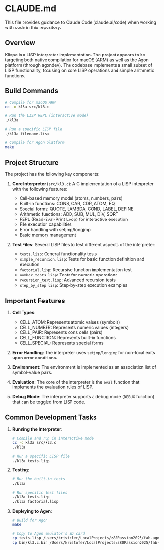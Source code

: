# CLAUDE.md

This file provides guidance to Claude Code (claude.ai/code) when working with code in this repository.

## Overview

Klispc is a LISP interpreter implementation. The project appears to be targeting both native compilation for macOS (ARM) as well as the Agon platform (through agondev). The codebase implements a small subset of LISP functionality, focusing on core LISP operations and simple arithmetic functions.

## Build Commands

```bash
# Compile for macOS ARM
cc -o kl3a src/kl3.c

# Run the LISP REPL (interactive mode)
./kl3a

# Run a specific LISP file
./kl3a filename.lisp

# Compile for Agon platform
make
```

## Project Structure

The project has the following key components:

1. **Core Interpreter** (`src/kl3.c`): A C implementation of a LISP interpreter with the following features:
   - Cell-based memory model (atoms, numbers, pairs)
   - Built-in functions: CONS, CAR, CDR, ATOM, EQ
   - Special forms: QUOTE, LAMBDA, COND, LABEL, DEFINE
   - Arithmetic functions: ADD, SUB, MUL, DIV, SQRT
   - REPL (Read-Eval-Print Loop) for interactive execution
   - File execution capabilities
   - Error handling with setjmp/longjmp
   - Basic memory management

2. **Test Files**: Several LISP files to test different aspects of the interpreter:
   - `tests.lisp`: General functionality tests
   - `simple_recursion.lisp`: Tests for basic function definition and execution
   - `factorial.lisp`: Recursive function implementation test
   - `number_tests.lisp`: Tests for numeric operations
   - `recursion_test.lisp`: Advanced recursion tests
   - `step_by_step.lisp`: Step-by-step execution examples

## Important Features

1. **Cell Types**:
   - CELL_ATOM: Represents atomic values (symbols)
   - CELL_NUMBER: Represents numeric values (integers)
   - CELL_PAIR: Represents cons cells (pairs)
   - CELL_FUNCTION: Represents built-in functions
   - CELL_SPECIAL: Represents special forms

2. **Error Handling**: The interpreter uses `setjmp`/`longjmp` for non-local exits upon error conditions.

3. **Environment**: The environment is implemented as an association list of symbol-value pairs.

4. **Evaluation**: The core of the interpreter is the `eval` function that implements the evaluation rules of LISP.

5. **Debug Mode**: The interpreter supports a debug mode (`DEBUG` function) that can be toggled from LISP code.

## Common Development Tasks

1. **Running the Interpreter**:
   ```bash
   # Compile and run in interactive mode
   cc -o kl3a src/kl3.c
   ./kl3a
   
   # Run a specific LISP file
   ./kl3a tests.lisp
   ```

2. **Testing**:
   ```bash
   # Run the built-in tests
   ./kl3a
   
   # Run specific test files
   ./kl3a tests.lisp
   ./kl3a factorial.lisp
   ```

3. **Deploying to Agon**:
   ```bash
   # Build for Agon
   make
   
   # Copy to Agon emulator's SD card
   cp tests.lisp /Users/kristofer/LocalProjects/z80Passion2025/fab-agon-emulator-v0.9.89-macos/sdcard/tests.lisp
   cp bin/kl3.c.bin /Users/kristofer/LocalProjects/z80Passion2025/fab-agon-emulator-v0.9.89-macos/sdcard/bin/klc.bin
   ```